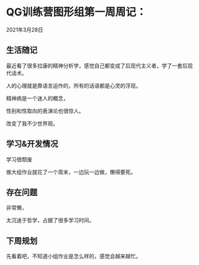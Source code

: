 # QG训练营图形组第一周周记：
2021年3月28日

## 生活随记

最近看了很多拉康的精神分析学，感觉自己都变成了后现代主义者，学了一套后现代话术。

人的心理就是靠语言运作的，所有的话语都是心灵的浮现。

精神病是一个迷人的概念，

性别和性取向的表演论也很惊人。

改变了我不少世界观。

## 学习&开发情况

学习很颓废

做大组作业就花了一个周末，一边玩一边做，懒得要死。

## 存在问题

非常懒，

太沉迷于哲学，占据了很多学习时间。

## 下周规划

先看着吧，不知道小组作业是怎么样的，感觉会越来越忙。

